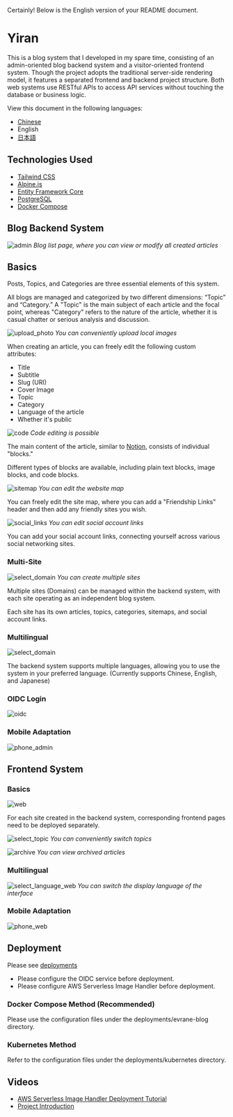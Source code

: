 Certainly! Below is the English version of your README document.

# Yiran

This is a blog system that I developed in my spare time, consisting of an admin-oriented blog backend system and a visitor-oriented frontend system. Though the project adopts the traditional server-side rendering model, it features a separated frontend and backend project structure. Both web systems use RESTful APIs to access API services without touching the database or business logic.

View this document in the following languages:
- [Chinese](../README.md)
- English
- [日本語](./README.Jp.md)

## Technologies Used

- [Tailwind CSS](https://tailwindcss.com)
- [Alpine.js](https://alpinejs.dev)
- [Entity Framework Core](https://learn.microsoft.com/en-us/ef/core/)
- [PostgreSQL](https://www.postgresql.org)
- [Docker Compose](https://docs.docker.com/compose/)

## Blog Backend System

![admin](./img/admin.webp)
*Blog list page, where you can view or modify all created articles*

## Basics

Posts, Topics, and Categories are three essential elements of this system.

All blogs are managed and categorized by two different dimensions: “Topic” and “Category.” A "Topic" is the main subject of each article and the focal point, whereas "Category" refers to the nature of the article, whether it is casual chatter or serious analysis and discussion.

![upload_photo](./img/upload_photo.webp)
*You can conveniently upload local images*

When creating an article, you can freely edit the following custom attributes:

- Title
- Subtitle
- Slug (URI)
- Cover Image
- Topic
- Category
- Language of the article
- Whether it's public

![code](./img/code.webp)
*Code editing is possible*

The main content of the article, similar to [Notion](https://www.notion.so), consists of individual "blocks."

Different types of blocks are available, including plain text blocks, image blocks, and code blocks.

![sitemap](./img/sitemap.webp)
*You can edit the website map*

You can freely edit the site map, where you can add a "Friendship Links" header and then add any friendly sites you wish.

![social_links](./img/social_links.webp)
*You can edit social account links*

You can add your social account links, connecting yourself across various social networking sites.

### Multi-Site

![select_domain](./img/select_domain.webp)
*You can create multiple sites*

Multiple sites (Domains) can be managed within the backend system, with each site operating as an independent blog system.

Each site has its own articles, topics, categories, sitemaps, and social account links.

### Multilingual

![select_domain](./img/select_langauge_admin.webp)

The backend system supports multiple languages, allowing you to use the system in your preferred language. (Currently supports Chinese, English, and Japanese)

### OIDC Login

![oidc](./img/oidc.webp)

### Mobile Adaptation

![phone_admin](./img/phone_admin.webp)

## Frontend System

### Basics

![web](./img/web.webp)

For each site created in the backend system, corresponding frontend pages need to be deployed separately.

![select_topic](./img/select_topic.webp)
*You can conveniently switch topics*

![archive](./img/archive.webp)
*You can view archived articles*

### Multilingual

![select_language_web](./img/select_language_web.webp)
*You can switch the display language of the interface*

### Mobile Adaptation

![phone_web](./img/phone_web.webp)

## Deployment

Please see [deployments](./deployments/README.md)

- Please configure the OIDC service before deployment.
- Please configure AWS Serverless Image Handler before deployment.

### Docker Compose Method (Recommended)

Please use the configuration files under the deployments/evrane-blog directory.

### Kubernetes Method

Refer to the configuration files under the deployments/kubernetes directory.

## Videos

- [AWS Serverless Image Handler Deployment Tutorial](https://www.youtube.com/watch?v=ZpnQLg4Co9A)
- [Project Introduction](https://www.youtube.com/watch?v=N76b9gZ28D8)
